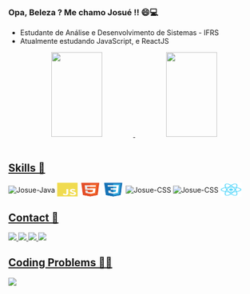 ### Opa, Beleza ? Me chamo Josué !! 😄💻
- Estudante de Análise e Desenvolvimento de Sistemas - IFRS
- Atualmente estudando JavaScript, e ReactJS

<div align="center">
  <a href="https://github.com/JosueFernandes7">
  <img  height="170em" width="45%" src="https://github-readme-stats.vercel.app/api?username=JosueFernandes7&show_icons=true&theme=gruvbox"/>
  <img  height="170em" width="45%" src="https://github-readme-stats.vercel.app/api/top-langs/?username=JosueFernandes7&layout=compact&langs_count=7&theme=gruvbox"/>
</div><br>

## Skills 🚀
<div style="display: inline-block">
  <img align="center" alt="Josue-Java" height="28" width="42" src="https://cdn.jsdelivr.net/gh/devicons/devicon/icons/java/java-original.svg" />
  <img align="center" alt="Josue-Js" height="28" width="42" src="https://raw.githubusercontent.com/devicons/devicon/master/icons/javascript/javascript-plain.svg">
  <img align="center" alt="Josue-HTML" height="28" width="42" src="https://raw.githubusercontent.com/devicons/devicon/master/icons/html5/html5-original.svg">
  <img align="center" alt="Josue-CSS" height="28" width="42" src="https://raw.githubusercontent.com/devicons/devicon/master/icons/css3/css3-original.svg">
  <img align="center" alt="Josue-CSS" height="28" width="42" src="https://cdn.jsdelivr.net/gh/devicons/devicon/icons/sass/sass-original.svg"/>
  <img align="center" alt="Josue-CSS" height="28" width="42" src="https://cdn.jsdelivr.net/gh/devicons/devicon/icons/bootstrap/bootstrap-original.svg"/>        
  <img align="center" alt="Josue-React" height="28" width="42" src="https://raw.githubusercontent.com/devicons/devicon/master/icons/react/react-original.svg">
  <!--<img align="center" alt="Josue-Git" height="28" width="42" src="https://raw.githubusercontent.com/devicons/devicon/master/icons/git/git-original.svg">-->

</div>
 <!--
 Futuras Stacks
   <img align="center" alt="Josue-React" height="28" width="42" src="https://raw.githubusercontent.com/devicons/devicon/master/icons/react/react-original.svg">
  <img align="center" alt="Josue-Node" height="28" width="42" src="https://raw.githubusercontent.com/devicons/devicon/master/icons/nodejs/nodejs-original.svg">
  <img align="center" alt="Josue-NextJS" height="28" width="42" src="https://cdn.jsdelivr.net/gh/devicons/devicon/icons/nextjs/nextjs-line.svg" />  
 -->
 
</div><br>

## Contact 📱
<div style="display: inline-block">
  <a href = "mailto:josue7mf@hotmail.com"><img height="26" src="https://img.shields.io/badge/Microsoft_Outlook-0078D4?style=for-the-badge&logo=microsoft-outlook&logoColor=white" /a>
  <a href = "https://discord.com/users/Josu%C3%A9#9553"><img height="26" src="https://img.shields.io/badge/Discord-7289DA?style=for-the-badge&logo=discord&logoColor=white" /a>
  <a href = "https://www.instagram.com/josue.mfernandes7/"><img height="26" src="https://img.shields.io/badge/Instagram-E4405F?style=for-the-badge&logo=instagram&logoColor=white" /a>
  <a href = "https://www.linkedin.com/in/josu%C3%A9-fernandes-4b440b220/"><img height="26" src="https://img.shields.io/badge/LinkedIn-0077B5?style=for-the-badge&logo=linkedin&logoColor=white" /a>
  
</div><br>

## Coding Problems 🤯🧠

<div>
  <a href = "https://www.codewars.com/users/JosueFernandes7"><img height="26" src="https://img.shields.io/badge/Codewars-B1361E?style=for-the-badge&logo=Codewars&logoColor=white" /a>
</div>


